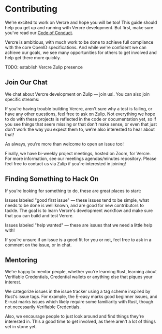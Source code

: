 # Contributing

We're excited to work on Vercre and hope you will be too! This guide should help you get
up and running with Vercre development. But first, make sure you've read our 
[Code of Conduct](./coc.md).

Vercre is ambitious, with much work to be done to achieve full compliance with the core
OpenID specifications. And while we're confident we can achieve our goals, we see many 
opportunities for others to get involved and help get there more quickly.

<div class="hidden">
TODO: establish Vercre Zulip presence

## Join Our Chat

We chat about Vercre development on Zulip — join us!. You can also join specific streams:

If you're having trouble building Vercre, aren't sure why a test is failing, or have any
other questions, feel free to ask on Zulip. Not everything we hope to do with these projects 
is reflected in the code or documentation yet, so if you see things that seem missing or
that don't make sense, or even that just don't work the way you expect them to, we're also 
interested to hear about that!

As always, you're more than welcome to open an issue too!

Finally, we have bi-weekly project meetings, hosted on Zoom, for Vercre. For more
information, see our meetings agendas/minutes repository. Please feel free to contact us
via Zulip if you're interested in joining!
</div>

## Finding Something to Hack On

If you're looking for something to do, these are great places to start:

Issues labeled "good first issue" — these issues tend to be simple, what needs to be
done is well known, and are good for new contributors to tackle. The goal is to learn 
Vercre's development workflow and make sure that you can build and test Vercre.

Issues labeled "help wanted" — these are issues that we need a little help with!

If you're unsure if an issue is a good fit for you or not, feel free to ask in a comment
on the issue, or in chat.

## Mentoring

We're happy to mentor people, whether you're learning Rust, learning about Verifiable 
Credentials, Credential wallets or anything else that piques your interest.

We categorize issues in the issue tracker using a tag scheme inspired by Rust's issue tags. 
For example, the E-easy marks good beginner issues, and E-rust marks issues which likely 
require some familiarity with Rust, though not necessarily Verifiable Credentials.

Also, we encourage people to just look around and find things they're interested in.
This a good time to get involved, as there aren't a lot of things set in stone yet.